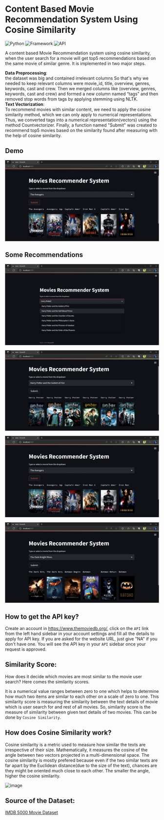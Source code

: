 # Content Based Movie Recommendation System Using Cosine Similarity

![Python](https://img.shields.io/badge/Python-3.8-blueviolet)
![Framework](https://img.shields.io/badge/Framework-Streamlit-red)
![API](https://img.shields.io/badge/API-TMDB-fcba03)



<!-- Description -->
A content based Movie Recommendation system using cosine similarity, when the user search for a movie will get top5 recommendations based on the same movie of similar genre. It is implemented in two major steps.

**Data Preprocessing**:<br> 
the dataset was big and contained irrelevant columns So that's why we needed to keep relevant columns were movie_id, title, overview, genres, keywords, cast and crew. Then we merged columns like (overview, genres, keywords, cast and crew) and formed a new column named “tags” and then removed stop words from tags by applying stemming using NLTK.  
**Text Vectorization**:<br>
To recommend movies with similar content, we need to apply the cosine similarity method, which we can only apply to numerical representations. Thus, we converted tags into a numerical representation(vectors) using the method Countvectorizer. Finally, a function named "Submit" was created to recommend top5 movies based on the similarity found after measuring with the help of cosine similarity. 



## Demo
[![video](https://github.com/rishav197/Movies-Recommendation-System/blob/main/Recommendations/img3.png.jpg)](https://youtu.be/TS7qI6gGvRk)



## Some Recommendations
![image-1](https://github.com/rishav197/Movies-Recommendation-System/blob/main/Recommendations/img1.png.jpg)

![image-2](https://github.com/rishav197/Movies-Recommendation-System/blob/main/Recommendations/img2.png.jpg)

![image-3](https://github.com/rishav197/Movies-Recommendation-System/blob/main/Recommendations/img3.png.jpg)

![image-4](https://github.com/rishav197/Movies-Recommendation-System/blob/main/Recommendations/img4.png.jpg)



## How to get the API key?
Create an account in https://www.themoviedb.org/, click on the `API` link from the left hand sidebar in your account settings and fill all the details to apply for API key. If you are asked for the website URL, just give "NA" if you don't have one. You will see the API key in your `API` sidebar once your request is approved.



## Similarity Score:
How does it decide which movies are most similar to the movie user search? Here comes the similarity scores.

It is a numerical value ranges between zero to one which helps to determine how much two items are similar to each other on a scale of zero to one. This similarity score is measuring the similarity between the text details of movie which is user search for and rest of all movies. So, similarity score is the measure of similarity between given text details of two movies. This can be done by `Cosine Similarity`.


## How does Cosine Similarity work?
Cosine similarity is a metric used to measure how similar the texts are irrespective of their size. Mathematically, it measures the cosine of the angle between two vectors projected in a multi-dimensional space. The cosine similarity is mostly prefered because even if the two similar texts are far apart by the Euclidean distance(due to the size of the text), chances are they might be oriented much close to each other. The smaller the angle, higher the cosine similarity.

![image](https://miro.medium.com/v2/resize:fit:1400/1*IhpY-6LYV75983THCpWo-w.png)



## Source of the Dataset:
[IMDB 5000 Movie Dataset](https://www.kaggle.com/datasets/tmdb/tmdb-movie-metadata?select=tmdb_5000_movies.csv)